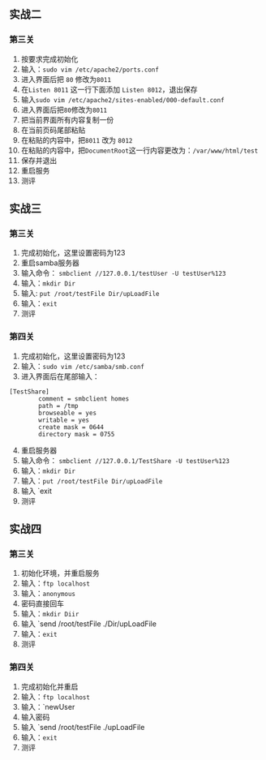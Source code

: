 ## 实战二
### 第三关
1. 按要求完成初始化
2. 输入：`sudo vim /etc/apache2/ports.conf`
3. 进入界面后把 `80` 修改为`8011`
4. 在`Listen 8011` 这一行下面添加 `Listen 8012`，退出保存
5. 输入`sudo vim /etc/apache2/sites-enabled/000-default.conf`
6. 进入界面后把`80`修改为`8011`
7. 把当前界面所有内容复制一份
8. 在当前页码尾部粘贴
9. 在粘贴的内容中，把`8011`  改为 `8012`
10. 在粘贴的内容中，把`DocumentRoot`这一行内容更改为：`/var/www/html/test` 
11. 保存并退出
12. 重启服务
13. 测评
## 实战三 
### 第三关
1. 完成初始化，这里设置密码为123
2. 重启samba服务器
3. 输入命令： `smbclient //127.0.0.1/testUser -U testUser%123`
4. 输入：`mkdir Dir`
5. 输入: `put /root/testFile Dir/upLoadFile`
6. 输入：`exit`
7. 测评
### 第四关
1. 完成初始化，这里设置密码为123
2. 输入：`sudo vim /etc/samba/smb.conf`
3. 进入界面后在尾部输入：
```
[TestShare]
        comment = smbclient homes
        path = /tmp
        browseable = yes
        writable = yes
        create mask = 0644
        directory mask = 0755

```

4. 重启服务器
5. 输入命令： `smbclient //127.0.0.1/TestShare -U testUser%123`
6. 输入：`mkdir Dir`
7. 输入：`put /root/testFile Dir/upLoadFile`
8. 输入 `exit
9. 测评


## 实战四

### 第三关
1. 初始化环境，并重启服务
2. 输入：`ftp localhost`
3. 输入：`anonymous`
4. 密码直接回车
5. 输入：`mkdir Diir`
6. 输入 `send /root/testFile  ./Dir/upLoadFile
7. 输入：`exit`
8. 测评

### 第四关
1. 完成初始化并重启
2. 输入：`ftp localhost`
3. 输入：`newUser
4. 输入密码
5. 输入 `send /root/testFile  ./upLoadFile
6. 输入：`exit`
7. 测评